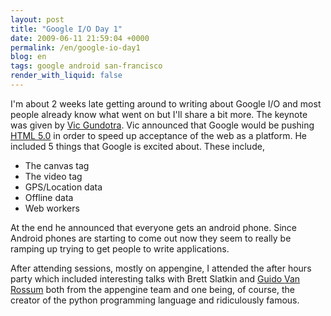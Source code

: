 ```yaml
---
layout: post
title: "Google I/O Day 1"
date: 2009-06-11 21:59:04 +0000
permalink: /en/google-io-day1
blog: en
tags: google android san-francisco
render_with_liquid: false
---
```


<!-- textlint-disable rousseau -->

I'm about 2 weeks late getting around to writing about Google I/O and
most people already know what went on but I'll share a bit more. The
keynote was given by [Vic
Gundotra](http://www.google.com/search?q=Vic+Gundotra). Vic announced
that Google would be pushing
[HTML 5.0](http://en.wikipedia.org/wiki/HTML_5) in order to speed up
acceptance of the web as a platform. He included 5 things that Google is
excited about. These include,

- The canvas tag
- The video tag
- GPS/Location data
- Offline data
- Web workers

At the end he announced that everyone gets an android phone. Since
Android phones are starting to come out now they seem to really be
ramping up trying to get people to write applications.

After attending sessions, mostly on appengine, I attended the after
hours party which included interesting talks with Brett Slatkin and
[Guido Van Rossum](http://www.python.org/~guido/) both from the
appengine team and one being, of course, the creator of the python
programming language and ridiculously famous.

<!-- textlint-enable rousseau -->
